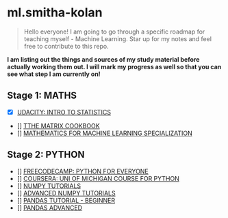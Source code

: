 # ml.smitha-kolan

> Hello everyone! I am going to go through a specific roadmap for teaching myself - Machine Learning. Star up for my notes and feel free to contribute to this repo.

**I am listing out the things and sources of my study material before actually working them out. I will mark my progress as well so that you can see what step I am currently on!**

## **Stage 1: MATHS**
- [x] [UDACITY: INTRO TO STATISTICS](https://www.udacity.com/course/intro-to-statistics--st101)
- [] [TTHE MATRIX COOKBOOK](http://www2.imm.dtu.dk/pubdb/edoc/imm3274.pdf)
- [] [MATHEMATICS FOR MACHINE LEARNING SPECIALIZATION](https://www.coursera.org/specializations/mathematics-machine-learning)

## **Stage 2: PYTHON**
- [] [FREECODECAMP: PYTHON FOR EVERYONE](https://www.freecodecamp.org/learn/scientific-computing-with-python/python-for-everybody/)
- [] [COURSERA: UNI OF MICHIGAN COURSE FOR PYTHON](https://www.coursera.org/specializations/python)
- [] [NUMPY TUTORIALS](https://www.youtube.com/playlist?list=PLzgPDYo_3xukqLLjNeuCxj4CwvkJin03Z)
- [] [ADVANCED NUMPY TUTORIALS](https://www.youtube.com/watch?v=cYugp9IN1-Q)
- [] [PANDAS TUTORIAL - BEGINNER](https://www.youtube.com/playlist?list=PLeo1K3hjS3uuASpe-1LjfG5f14Bnozjwy)
- [] [PANDAS ADVANCED](https://www.youtube.com/playlist?list=PL-osiE80TeTsWmV9i9c58mdDCSskIFdDS)
